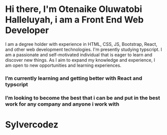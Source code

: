 # Hi there, I'm Otenaike Oluwatobi Halleluyah, i am a Front End Web Developer

I am a degree holder with experience in HTML, CSS, JS, Bootstrap, React, and other web development technologies. I'm presently studying typscript. I am a passionate and self-motivated individual that is eager to learn and discover new things. As I aim to expand my knowledge and experience, I am open to new opportunities and learning experiences.


### I’m currently learning and getting better with React and typscript
### I’m looking to become the best that i can be and put in the best work for any company and anyone i work with


# Sylvercodez
